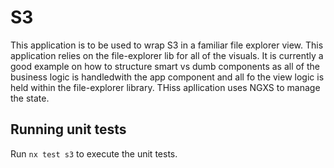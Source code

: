 # S3

This application is to be used to wrap S3 in a familiar file explorer view. This application relies on the file-explorer lib for all of the visuals. It is currently a good example on how to structure smart vs dumb components as all of the business logic is handledwith the app component and all fo the view logic is held within the file-explorer library. THiss apllication uses NGXS to manage the state. 

## Running unit tests

Run `nx test s3` to execute the unit tests.
